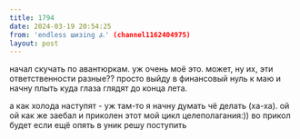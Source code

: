 ```yaml
---
title: 1794
date: 2024-03-19 20:54:25
from: 'endless шизing ⍼' (channel1162404975)
layout: post
---
```


начал скучать по авантюркам. уж очень моё это. может, ну их, эти ответственности разные?? просто выйду в финансовый нуль к маю и начну плыть куда глаза глядят до конца лета.

а как холода наступят - уж там-то я начну думать чё делать (ха-ха). ой ой как же заебал и приколен этот мой цикл целеполагания:)) во прикол будет если ещё опять в уник решу поступить
